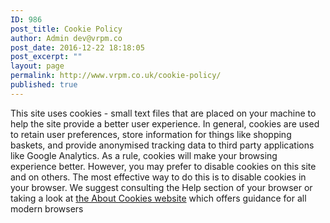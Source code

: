 ```yaml
---
ID: 986
post_title: Cookie Policy
author: Admin dev@vrpm.co
post_date: 2016-12-22 18:18:05
post_excerpt: ""
layout: page
permalink: http://www.vrpm.co.uk/cookie-policy/
published: true
---
```

This site uses cookies - small text files that are placed on your machine to help the site provide a better user experience. In general, cookies are used to retain user preferences, store information for things like shopping baskets, and provide anonymised tracking data to third party applications like Google Analytics. As a rule, cookies will make your browsing experience better. However, you may prefer to disable cookies on this site and on others. The most effective way to do this is to disable cookies in your browser. We suggest consulting the Help section of your browser or taking a look at <a href="http://www.aboutcookies.org">the About Cookies website</a> which offers guidance for all modern browsers